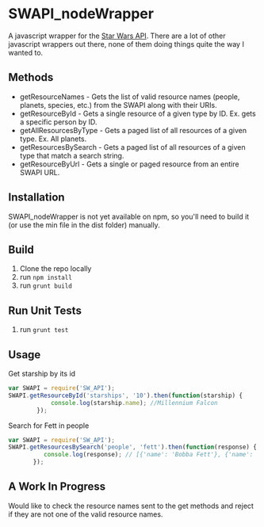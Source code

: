 # SWAPI_nodeWrapper

A javascript wrapper for the [Star Wars API](http://swapi.co/). There are a lot of other javascript wrappers out there, none of them doing 
things quite the way I wanted to.

## Methods

* getResourceNames - Gets the list of valid resource names (people, planets, species, etc.) from the SWAPI along with their URIs.
* getResourceById - Gets a single resource of a given type by ID. Ex. gets a specific person by ID.
* getAllResourcesByType - Gets a paged list of all resources of a given type. Ex. All planets.
* getResourcesBySearch - Gets a paged list of all resources of a given type that match a search string.
* getResourceByUrl - Gets a single or paged resource from an entire SWAPI URL.

## Installation

SWAPI_nodeWrapper is not yet available on npm, so you'll need to build it (or use the min file in the dist folder) manually.

## Build

1. Clone the repo locally
2. run
``` npm install ```
3. run
``` grunt build ```

## Run Unit Tests

1. run 
``` grunt test ```

## Usage

Get starship by its id
```javascript
var SWAPI = require('SW_API');
SWAPI.getResourceById('starships', '10').then(function(starship) {
            console.log(starship.name); //Millennium Falcon
        });
```

Search for Fett in people
```javascript
var SWAPI = require('SW_API');
SWAPI.getResourcesBySearch('people', 'fett').then(function(response) {
          console.log(response); // [{'name': 'Bobba Fett'}, {'name': 'Jango Fett'}]
       });
```

## A Work In Progress

Would like to check the resource names sent to the get methods and reject if they are not one of the valid resource names.